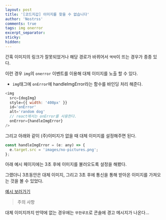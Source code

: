 ```yaml
---
layout: post
title: '[코드지갑] 이미지를 찾을 수 없습니다'
author: 'Nostrss'
comments: true
tags: img onerror
excerpt_separator:
sticky:
hidden:
---
```


간혹 이미지의 링크가 잘못되었거나 해당 경로가 바뀌어서 `엑박`이 뜨는 경우가 종종 있다.

이런 경우 `img`의 `onerror` 이벤트를 이용해 대체 이미지를 노출 할 수 있다.

- `img`태그에 `onError`에 handleImgError라는 함수를 바인딩 처리 해준다.

```javascript
<img
  src={dogImg}
  style={{ width: '400px' }}
  id='onError'
  alt='random dog'
  // react에서는 onError를 사용한다.
  onError={handleImgError}
/>
```

그리고 아래와 같이 (주)이미지가 없을 때 대체 이미지를 설정해주면 된다.

```javascript
const handleImgError = (e: any) => {
  e.target.src = 'images/no-pictures.png';
};
```

아래 예시 페이지에는 3초 후에 이미지를 불러오도록 설정을 해봤다.

그랬더니 3초동안은 대체 이미지, 그리고 3초 후에 통신을 통해 받아온 이미지를 가져오는 것을 볼 수 있었다.

[예시 보러가기](https://nostrss.github.io/react-playground/image)

> 주의 사항

대체 이미지까지 만약에 없는 경우에는 `무한루프`로 콘솔에 경고 메시지가 나온다...
